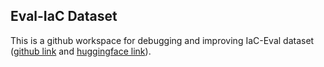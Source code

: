 ## Eval-IaC Dataset

This is a github workspace for debugging and improving IaC-Eval dataset ([github link](https://github.com/autoiac-project/iac-eval) and [huggingface link](https://huggingface.co/datasets/autoiac-project/iac-eval)).